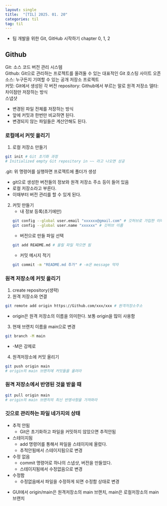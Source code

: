 ```yaml
---
layout: single
title:  "[TIL] 2025. 01. 20"
categories: til
tag: til
---
```

* 팀 개발을 위한 Git, GitHub 시작하기 chapter 0, 1, 2
## Github
Git: 소스 코드 버전 관리 시스템  
Github: Git으로 관리하는 프로젝트를 올려둘 수 있는 대표적인 Git 호스팅 사이트
오픈 소스: 누구든지 기여할 수 있는 공개 저장소 프로젝트  
커밋: Git에서 생성된 각 버전
repository: Github에서 부르는 말로 원격 저장소
델타: 차이점만 저장하는 방식  
스냅샷
- 변경된 파일 전체를 저장하는 방식
- 앞에 커밋과 한번만 비교하면 된다.
- 변경되지 않는 파일들은 계산안해도 된다.

### 로컬에서 커밋 올리기
1. 로컬 저장소 만들기
```bash
git init # Git 초기화 과정
# Initialized empty Git repository in ~~ 라고 나오면 성공  
```
.git: 위 명령어를 실행하면 프로젝트에 폴더가 생성
- git으로 생성한 버전들의 정보와 원격 저장소 주소 등이 들어 있음
- 로컬 저장소라고 부른다.
- 이때부터 버전 관리를 할 수 있게 된다.

2. 커밋 만들기
   - 내 정보 등록(초기에만)
   ```bash
   git config --global user.email "xxxxxx@gmail.com" # 깃허브로 가입한 이메일
   git config --global user.name "xxxxxx" # 깃허브 이름
   ```
   - 버전으로 만들 파일 선택
   ```bash
   git add README.md # 올릴 파일 적으면 됨
   ```
   - 커밋 메시지 적기
   ```bash
   git commit -m "README.md 추가" # -m은 message 약자
   ```

### 원격 저장소에 커밋 올리기
1. create repository(생략)
2. 원격 저장소와 연결
```bash
git remote add origin https://Github.com/xxx/xxx # 원격저장소주소
```
* origin은 원격 저장소의 이름을 의미한다. 보통 origin을 많이 사용함
3. 현재 브랜치 이름을 main으로 변경
```bash
git branch -M main
```
* -M은 강제로
4. 원격저장소에 커밋 올리기
```bash
git push origin main 
# origin의 main 브랜치에 커밋들을 올려라
```

### 원격 저장소에서 반영된 것을 받을 때
```bash
git pull origin main
# origin의 main 브랜치의 최신 반영사항을 가져와라
```
### 깃으로 관리하는 파일 네가지의 상태
- 추적 안됨
  - Git은 초기화하고 파일을 커밋하지 않았으면 추적안됨
- 스테이지됨
  - add 명령어를 통해서 파일을 스테이지에 올렸다.
  - 추적안됨에서 스테이지됨으로 변경
- 수정 없음
  - commit 명령어로 하나의 스냅샷, 버전을 만들었다.
  - 스테이지됨에서 수정없음으로 변경
- 수정함
  - 수정없음에서 파일을 수정하게 되면 수정함 상태로 변경

* GUI에서 origin/main은 원격저장소의 main 브랜치, main은 로컬저장소의 main 브랜치